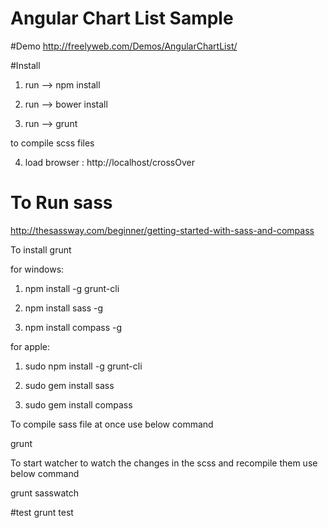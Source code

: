 # Angular Chart List Sample

#Demo
http://freelyweb.com/Demos/AngularChartList/

#Install
1. run --> npm install

2. run --> bower install

3. run --> grunt 

to compile scss files

4. load browser : http://localhost/crossOver

# To Run sass

http://thesassway.com/beginner/getting-started-with-sass-and-compass

To install grunt

for windows:

1. npm install -g grunt-cli

2. npm install sass -g

3. npm install compass -g

for apple:

1. sudo npm install -g grunt-cli

2. sudo gem install sass

3. sudo gem install compass


To compile sass file at once use below command 

grunt

To start watcher to watch the changes in the scss and recompile them use below command

grunt sasswatch


#test
grunt test